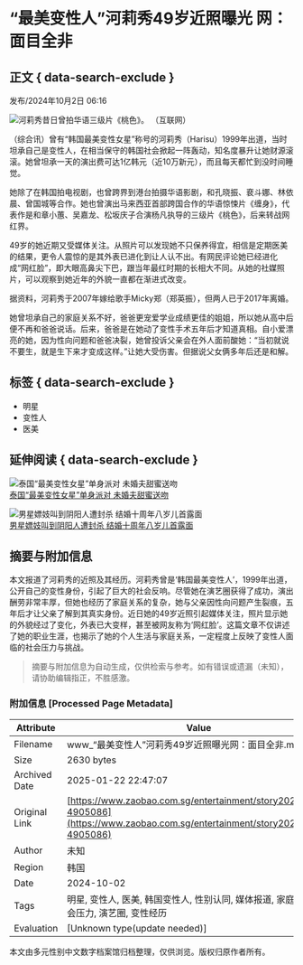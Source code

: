 # “最美变性人”河莉秀49岁近照曝光 网：面目全非

## 正文 { data-search-exclude }


发布/2024年10月2日 06:16

![河莉秀昔日曾拍华语三级片《桃色》。 （互联网）](https://cassette.sphdigital.com.sg/image/zaobao/affe7f604b8a34d6e516022342896bed4ee8863399d3dda1cb779115ada31a91?o=zbimg&oloc=se)

（综合讯）曾有“韩国最美变性女星”称号的河莉秀（Harisu）1999年出道，当时坦承自己是变性人，在相当保守的韩国社会掀起一阵轰动，知名度暴升让她财源滚滚。她曾坦承一天的演出费可达1亿韩元（近10万新元），而且每天都忙到没时间睡觉。

她除了在韩国拍电视剧，也曾跨界到港台拍摄华语影剧，和孔晓振、裵斗娜、林依晨、曾国城等合作。她也曾演出马来西亚首部跨国合作的华语惊悚片《缠身》，代表作是和章小蕙、吴嘉龙、松坂庆子合演杨凡执导的三级片《桃色》，后来转战网红界。

49岁的她近期又受媒体关注。从照片可以发现她不只保养得宜，相信是定期医美的结果，更令人震惊的是其外表已进化到让人认不出。有网民评论她已经进化成“网红脸”，即大眼高鼻尖下巴，跟当年最红时期的长相大不同。从她的社媒照片，可以观察到她近年的外貌一直都在渐进式改变。

据资料，河莉秀于2007年嫁给歌手Micky郑（郑英振），但两人已于2017年离婚。

她曾坦承自己的家庭关系不好，爸爸更宠爱学业成绩更佳的姐姐，所以她从高中后便不再和爸爸说话。后来，爸爸是在她动了变性手术五年后才知道真相。自小爱漂亮的她，因为性向问题和爸爸决裂，她曾投诉父亲会在外人面前酸她：“当初就说不要生，就是生下来才变成这样。”让她大受伤害。但据说父女俩多年后还是和解。

## 标签 { data-search-exclude }

- 明星
- 变性人
- 医美

## 延伸阅读 { data-search-exclude }

![泰国“最美变性女星”单身派对 未婚夫甜蜜送吻](https://cassette.sphdigital.com.sg/image/zaobao/3b51e98d9b0d9234bc7bda01483d9ffda39830ebdc63d605948cf6496228a9e5)   
[泰国“最美变性女星”单身派对 未婚夫甜蜜送吻](/entertainment/story20230219-1364635)

![男星嫖妓叫到阴阳人遭封杀 结婚十周年八岁儿首露面](https://cassette.sphdigital.com.sg/image/zaobao/3d85417e6ed54bd473146a1de3ae0a83ae7fe67cae7f3e75cf56992c84b696f9)   
[男星嫖妓叫到阴阳人遭封杀 结婚十周年八岁儿首露面](/entertainment/story20240606-3837250)
<!-- tcd_original_link https://www.zaobao.com.sg/entertainment/story20241002-4905086 -->


## 摘要与附加信息

<!-- tcd_abstract -->
本文报道了河莉秀的近照及其经历。河莉秀曾是‘韩国最美变性人’，1999年出道，公开自己的变性身份，引起了巨大的社会反响。尽管她在演艺圈获得了成功，演出酬劳非常丰厚，但她也经历了家庭关系的复杂，她与父亲因性向问题产生裂痕，五年后才让父亲了解到其真实身份。近日她的49岁近照引起媒体关注，照片显示她的外貌经过了变化，外表已大变样，甚至被网友称为‘网红脸’。这篇文章不仅讲述了她的职业生涯，也揭示了她的个人生活与家庭关系，一定程度上反映了变性人面临的社会压力与挑战。
<!-- tcd_abstract_end -->

> 摘要与附加信息为自动生成，仅供检索与参考。如有错误或遗漏（未知），请协助编辑指正，不胜感激。

### 附加信息 [Processed Page Metadata]

| Attribute       | Value                                  |
|-----------------|----------------------------------------|
| Filename        | www_“最美变性人”河莉秀49岁近照曝光网：面目全非.md                             |
| Size            | 2630 bytes                           |
| Archived Date   | 2025-01-22 22:47:07                             |
| Original Link   | [https://www.zaobao.com.sg/entertainment/story20241002-4905086](https://www.zaobao.com.sg/entertainment/story20241002-4905086)                       |
| Author          | 未知                               |
| Region          | 韩国                               |
| Date            | 2024-10-02                                 |
| Tags            | 明星, 变性人, 医美, 韩国变性人, 性别认同, 媒体报道, 家庭关系, 社会压力, 演艺圈, 变性经历                                 |
| Evaluation            | [Unknown type(update needed)]                                 |
<!-- tcd_table_end -->

本文由多元性别中文数字档案馆归档整理，仅供浏览。版权归原作者所有。
